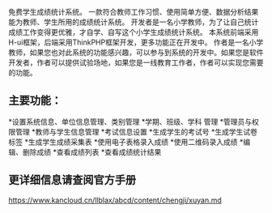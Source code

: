 ﻿免费学生成绩统计系统。
一款符合教师工作习惯、使用简单方便、数据分析结果能为教师、学生所用的成绩统计系统。
开发者是一名小学教师，为了让自己统计成绩工作变得更优雅，才自学、自写这个小学生成绩统计系统。
本系统前端采用H-ui框架，后端采用ThinkPHP框架开发，更多功能正在开发中。
作者是一名小学教师，如果您也对此系统的功能感兴趣，可以参与到系统的开发中。如果您是软件开发者，作者可以提供试验场地，如果您是一线教育工作者，作者可以实现您需要的功能。

## 主要功能：

*设置系统信息、单位信息管理、类别管理
*学期、班级、学科 管理
*管理员与权限管理
*教师与学生信息管理
*考试信息设置
*生成学生的考试号
*生成学生试卷标签
*生成学生成绩采集表
*使用电子表格录入成绩
*使用二维码录入成绩
*编辑、删除成绩
*查看成绩列表
*查看成绩统计结果


## 更详细信息请查阅官方手册
https://www.kancloud.cn/llblax/abcd/content/chengji/xuyan.md
